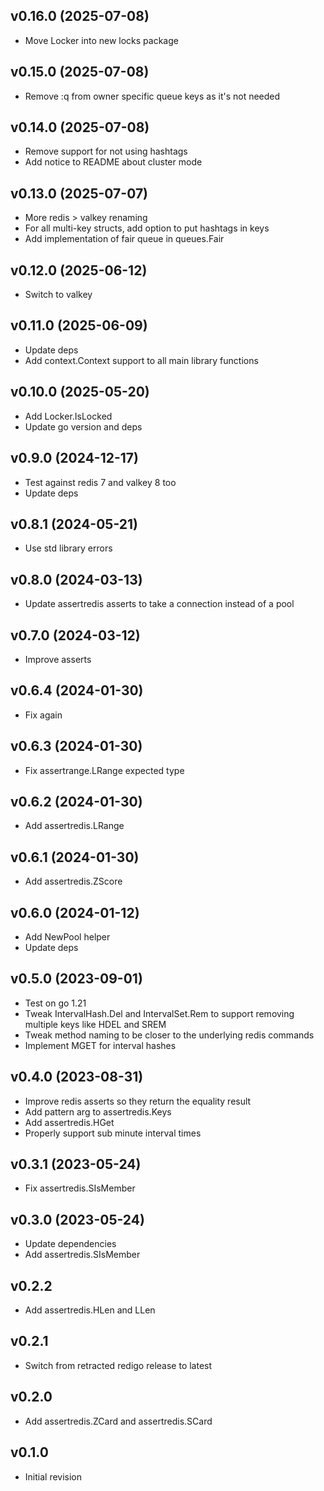 v0.16.0 (2025-07-08)
-------------------------
 * Move Locker into new locks package

v0.15.0 (2025-07-08)
-------------------------
 * Remove :q from owner specific queue keys as it's not needed

v0.14.0 (2025-07-08)
-------------------------
 * Remove support for not using hashtags
 * Add notice to README about cluster mode

v0.13.0 (2025-07-07)
-------------------------
 * More redis > valkey renaming
 * For all multi-key structs, add option to put hashtags in keys
 * Add implementation of fair queue in queues.Fair

v0.12.0 (2025-06-12)
-------------------------
 * Switch to valkey

v0.11.0 (2025-06-09)
-------------------------
 * Update deps
 * Add context.Context support to all main library functions

v0.10.0 (2025-05-20)
-------------------------
 * Add Locker.IsLocked
 * Update go version and deps

v0.9.0 (2024-12-17)
-------------------------
 * Test against redis 7 and valkey 8 too
 * Update deps

v0.8.1 (2024-05-21)
-------------------------
 * Use std library errors

v0.8.0 (2024-03-13)
-------------------------
 * Update assertredis asserts to take a connection instead of a pool

v0.7.0 (2024-03-12)
-------------------------
 * Improve asserts

v0.6.4 (2024-01-30)
-------------------------
 * Fix again

v0.6.3 (2024-01-30)
-------------------------
 * Fix assertrange.LRange expected type

v0.6.2 (2024-01-30)
-------------------------
 * Add assertredis.LRange

v0.6.1 (2024-01-30)
-------------------------
 * Add assertredis.ZScore

v0.6.0 (2024-01-12)
-------------------------
 * Add NewPool helper
 * Update deps

v0.5.0 (2023-09-01)
-------------------------
 * Test on go 1.21
 * Tweak IntervalHash.Del and IntervalSet.Rem to support removing multiple keys like HDEL and SREM
 * Tweak method naming to be closer to the underlying redis commands
 * Implement MGET for interval hashes

v0.4.0 (2023-08-31)
-------------------------
 * Improve redis asserts so they return the equality result
 * Add pattern arg to assertredis.Keys
 * Add assertredis.HGet 
 * Properly support sub minute interval times

v0.3.1 (2023-05-24)
-------------------------
 * Fix assertredis.SIsMember

v0.3.0 (2023-05-24)
-------------------------
 * Update dependencies
 * Add assertredis.SIsMember

v0.2.2
----------
 * Add assertredis.HLen and LLen

v0.2.1
----------
 * Switch from retracted redigo release to latest

v0.2.0
----------
 * Add assertredis.ZCard and assertredis.SCard

v0.1.0
----------
* Initial revision


